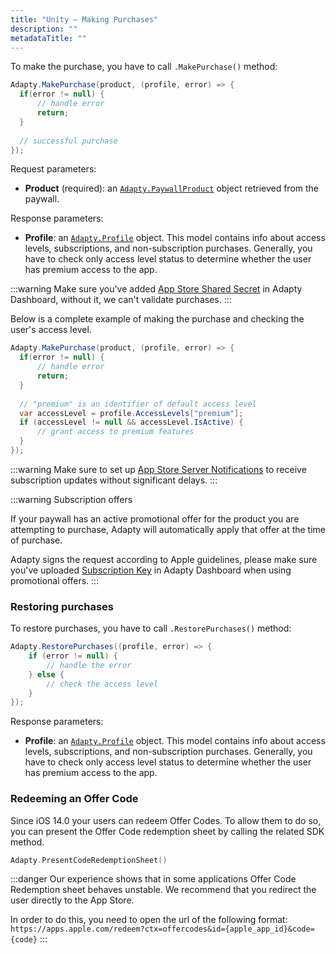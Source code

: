 ```yaml
---
title: "Unity – Making Purchases"
description: ""
metadataTitle: ""
---
```


To make the purchase, you have to call `.MakePurchase()` method:

```csharp title="Csharp"
Adapty.MakePurchase(product, (profile, error) => {
  if(error != null) {
      // handle error
      return;
  }
  
  // successful purchase
});
```

Request parameters:

- **Product** (required): an [`Adapty.PaywallProduct`](sdk-models#adaptypaywallproduct) object retrieved from the paywall.

Response parameters:

- **Profile**: an [`Adapty.Profile`](sdk-models#adaptyprofile) object. This model contains info about access levels, subscriptions, and non-subscription purchases. Generally, you have to check only access level status to determine whether the user has premium access to the app.

:::warning
Make sure you've added [App Store Shared Secret](app-store-shared-secret) in Adapty Dashboard, without it, we can't validate purchases.
:::

Below is a complete example of making the purchase and checking the user's access level.

```csharp title="Csharp"
Adapty.MakePurchase(product, (profile, error) => {
  if(error != null) {
      // handle error
      return;
  }
  
  // "premium" is an identifier of default access level
  var accessLevel = profile.AccessLevels["premium"];
  if (accessLevel != null && accessLevel.IsActive) {
      // grant access to premium features
  }
});
```

:::warning
Make sure to set up [App Store Server Notifications](app-store-server-notifications) to receive subscription updates without significant delays.
:::

:::warning
Subscription offers

If your paywall has an active promotional offer for the product you are attempting to purchase, Adapty will automatically apply that offer at the time of purchase.

Adapty signs the request according to Apple guidelines, please make sure you've uploaded [Subscription Key](app-store-promotional-offers) in Adapty Dashboard when using promotional offers.
:::

### Restoring purchases

To restore purchases, you have to call `.RestorePurchases()` method:

```csharp title="Csharp"
Adapty.RestorePurchases((profile, error) => {
    if (error != null) {
        // handle the error
    } else {
        // check the access level
    }
});
```

Response parameters:

- **Profile**: an [`Adapty.Profile`](sdk-models#adaptyprofile) object. This model contains info about access levels, subscriptions, and non-subscription purchases. Generally, you have to check only access level status to determine whether the user has premium access to the app.

### Redeeming an Offer Code

Since iOS 14.0 your users can redeem Offer Codes. To allow them to do so, you can present the Offer Code redemption sheet by calling the related SDK method.

```swift title="Swift"
Adapty.PresentCodeRedemptionSheet()
```

:::danger
Our experience shows that in some applications Offer Code Redemption sheet behaves unstable. We recommend that you redirect the user directly to the App Store.

In order to do this, you need to open the url of the following format:
`https://apps.apple.com/redeem?ctx=offercodes&id={apple_app_id}&code={code}`
:::